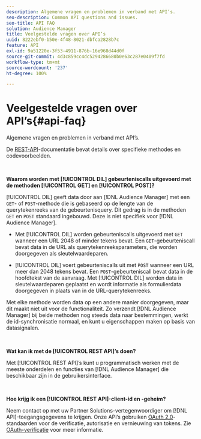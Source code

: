 ```yaml
---
description: Algemene vragen en problemen in verband met API’s.
seo-description: Common API questions and issues.
seo-title: API FAQ
solution: Audience Manager
title: Veelgestelde vragen over API’s
uuid: 8222ebf0-b50e-4f48-8021-dbfca2828b7c
feature: API
exl-id: 9a51220e-3f53-4911-876b-16e968d44d0f
source-git-commit: 4d3c859cc4dc5294286680b0e63c287e0409f7fd
workflow-type: tm+mt
source-wordcount: '237'
ht-degree: 100%

---
```


# Veelgestelde vragen over API’s{#api-faq}

Algemene vragen en problemen in verband met API’s.

<!-- 

faq_api.xml

 -->

De [REST-API](../api/rest-api-main/rest-api-main.md)-documentatie bevat details over specifieke methodes en codevoorbeelden.

<br>

**Waarom worden met [!UICONTROL DIL] gebeurteniscalls uitgevoerd met de methoden [!UICONTROL GET] en [!UICONTROL POST]?**

[!UICONTROL DIL] geeft data door aan [!DNL Audience Manager] met een `GET`- of `POST`-methode die is gebaseerd op de lengte van de querytekenreeks van de gebeurtenisquery. Dit gedrag is in de methoden `GET` en `POST` standaard ingebouwd. Deze is niet specifiek voor [!DNL Audience Manager].

* Met [!UICONTROL DIL] worden gebeurteniscalls uitgevoerd met `GET` wanneer een URL 2048 of minder tekens bevat. Een `GET`-gebeurteniscall bevat data in de URL als querytekenreeksparameters, die worden doorgegeven als sleutelwaardeparen.

* [!UICONTROL DIL] voert gebeurteniscalls uit met `POST` wanneer een URL meer dan 2048 tekens bevat. Een `POST`-gebeurteniscall bevat data in de hoofdtekst van de aanvraag. Met [!UICONTROL DIL] worden data in sleutelwaardeparen geplaatst en wordt informatie als formulierdata doorgegeven in plaats van in de URL-querytekenreeks.

Met elke methode worden data op een andere manier doorgegeven, maar dit maakt niet uit voor de functionaliteit. Zo verzendt [!DNL Audience Manager] bij beide methoden nog steeds data naar bestemmingen, werkt de id-synchronisatie normaal, en kunt u eigenschappen maken op basis van datasignalen.

<br>

**Wat kan ik met de [!UICONTROL REST API]’s doen?**

Met [!UICONTROL REST API]’s kunt u programmatisch werken met de meeste onderdelen en functies van [!DNL Audience Manager] die beschikbaar zijn in de gebruikersinterface.

<br>

**Hoe krijg ik een [!UICONTROL REST API]-client-id en -geheim?**

Neem contact op met uw Partner Solutions-vertegenwoordiger om [!DNL API]-toegangsgegevens te krijgen. Onze API’s gebruiken [OAuth 2.0](https://oauth.net/2/)-standaarden voor de verificatie, autorisatie en vernieuwing van tokens. Zie [OAuth-verificatie](../api/rest-api-main/aam-api-getting-started.md#oauth) voor meer informatie.
